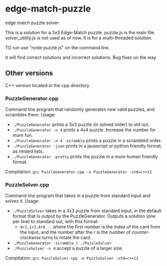# edge-match-puzzle
edge match puzzle solver 

This is a solution for a 3x3 Edge-Match puzzle.
puzzle.js is the main file. solver_utility.js is not used as of now. It is for a multi-threaded solution.

TO run use "node puzzle.js" on the command line.

It will find correct solutions and incorrect solutions. Bug fixes on the way.


## Other versions
C++ version located in the cpp directory.

### PuzzleGenerator.cpp
Command line program that randomly generates new valid puzzles, and scrambles them. Usage:

* `./PuzzleGenerator` prints a 3x3 puzzle (in solved order) to std out.
* `./PuzzleGenerator -n 4` prints a 4x4 puzzle. Increase the number for more fun.
* `./PuzzleGenerator -n 4 -scramble` prints a puzzle in a scrambled order.
* `./PuzzleGenerator -json` prints in a javascript or python friendly format, as nested lists.
* `./PuzzleGenerator -pretty` prints the puzzle in a more human friendly format.

Compilation: `gcc PuzzleGenerator.cpp -o PuzzleGenerator -std=c++11`

### PuzzleSolver.cpp
Command line program that takes in a puzzle from standard input and solves it. Usage:

* `./PuzzleSolver` takes in a 3x3 puzzle from standard input, in the default format that is output by the PuzzleGenerator. Outputs a solution (one per line) to standard out, with this format:
	* `0r1,1r3,4r0...` where the first number is the index of the card from the input, and the number after the r is the number of _counter-clockwise_ turns to rotate the card.
* `./PuzzleGenerator -scramble | ./PuzzleSolver`
* `./PuzzleSolver -n 4` accept a puzzle of a larger size.

Compilation: `gcc PuzzleSolver.cpp -o PuzzleSolver -std=c++11`

